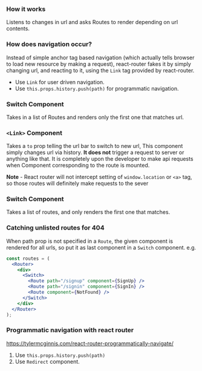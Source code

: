 

### How it works

Listens to changes in url and asks Routes to render depending on url contents.

### How does navigation occur?

Instead of simple anchor tag based navigation (which actually tells browser to load new resource by making a request),
react-router fakes it by simply changing url, and reacting to it, using the `Link` tag provided by react-router.

* Use `Link` for user driven navigation.
* Use `this.props.history.push(path)` for programmatic navigation.

### Switch Component
Takes in a list of Routes and renders only the first one that matches url.

### `<Link>` Component

Takes a `to` prop telling the url bar to switch to new url, This component simply changes url via history. **It does not** trigger a request to server or anything like that. It is completely upon the developer to make api requests when Component corresponding to the route is mounted.

**Note** - React router will not intercept setting of `window.location` or `<a>` tag, so those routes will definitely make requests to the sever

### Switch Component

Takes a list of routes, and only renders the first one that matches.

### Catching unlisted routes for 404

When path prop is not specified in a `Route`, the given component is rendered for all urls, so put it as last component in a `Switch` component.
e.g.
```jsx
const routes = (
  <Router>
    <div>
      <Switch>
        <Route path="/signup" component={SignUp} />
        <Route path="/signin" component={SignIn} />
        <Route component={NotFound} />
      </Switch>
    </div>
  </Router>
);
```

### Programmatic navigation with react router

https://tylermcginnis.com/react-router-programmatically-navigate/

1. Use `this.props.history.push(path)`
2. Use `Redirect` component.

